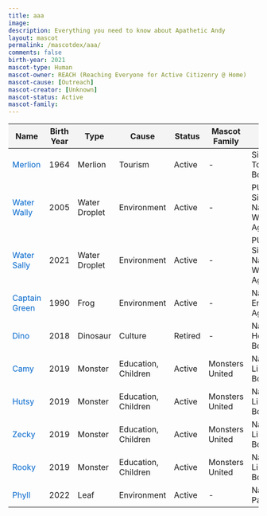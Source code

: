 ```yaml
---
title: aaa
image: 
description: Everything you need to know about Apathetic Andy
layout: mascot
permalink: /mascotdex/aaa/
comments: false
birth-year: 2021
mascot-type: Human
mascot-owner: REACH (Reaching Everyone for Active Citizenry @ Home)
mascot-cause: [Outreach]
mascot-creator: [Unknown]
mascot-status: Active
mascot-family:
---
```


<!DOCTYPE html>
<html lang="en">
<head>
  <meta charset="UTF-8">
  <title>Mascotdex Table</title>
  <style>
    table {
      border-collapse: collapse;
      width: 100%;
      margin-top: 1em;
    }

    th, td {
      border: 1px solid #ccc;
      text-align: left;
      padding: 8px;
    }

    th {
      background-color: #f4f4f4;
      cursor: pointer;
    }

    a {
      color: #0066cc;
      text-decoration: none;
    }

    a:hover {
      text-decoration: underline;
    }
  </style>
</head>
<body>

<table id="mascotTable">
  <thead>
    <tr>
      <th onclick="sortTable(0)">Name</th>
      <th onclick="sortTable(1)">Birth Year</th>
      <th onclick="sortTable(2)">Type</th>
      <th onclick="sortTable(3)">Cause</th>
      <th onclick="sortTable(4)">Status</th>
      <th onclick="sortTable(5)">Mascot Family</th>
      <th onclick="sortTable(6)">Owner</th>
    </tr>
  </thead>
  <tbody>
    <tr>
      <td><a href="https://www.designinsingapore.com/mascotdex/merlion/">Merlion</a></td>
      <td>1964</td>
      <td>Merlion</td>
      <td>Tourism</td>
      <td>Active</td>
      <td>-</td>
      <td>Singapore Tourism Board</td>
    </tr>
    <tr>
      <td><a href="https://www.designinsingapore.com/mascotdex/water-wally/">Water Wally</a></td>
      <td>2005</td>
      <td>Water Droplet</td>
      <td>Environment</td>
      <td>Active</td>
      <td>-</td>
      <td>PUB, Singapore’s National Water Agency</td>
    </tr>
    <tr>
      <td><a href="https://www.designinsingapore.com/mascotdex/water-sally/">Water Sally</a></td>
      <td>2021</td>
      <td>Water Droplet</td>
      <td>Environment</td>
      <td>Active</td>
      <td>-</td>
      <td>PUB, Singapore’s National Water Agency</td>
    </tr>
    <tr>
      <td><a href="https://www.designinsingapore.com/mascotdex/captain-green/">Captain Green</a></td>
      <td>1990</td>
      <td>Frog</td>
      <td>Environment</td>
      <td>Active</td>
      <td>-</td>
      <td>National Environment Agency</td>
    </tr>
    <tr>
      <td><a href="https://www.designinsingapore.com/mascotdex/dino/">Dino</a></td>
      <td>2018</td>
      <td>Dinosaur</td>
      <td>Culture</td>
      <td>Retired</td>
      <td>-</td>
      <td>National Heritage Board</td>
    </tr>
    <tr>
      <td><a href="https://www.designinsingapore.com/mascotdex/camy/">Camy</a></td>
      <td>2019</td>
      <td>Monster</td>
      <td>Education, Children</td>
      <td>Active</td>
      <td>Monsters United</td>
      <td>National Library Board</td>
    </tr>
    <tr>
      <td><a href="https://www.designinsingapore.com/mascotdex/hutsy/">Hutsy</a></td>
      <td>2019</td>
      <td>Monster</td>
      <td>Education, Children</td>
      <td>Active</td>
      <td>Monsters United</td>
      <td>National Library Board</td>
    </tr>
    <tr>
      <td><a href="https://www.designinsingapore.com/mascotdex/zecky/">Zecky</a></td>
      <td>2019</td>
      <td>Monster</td>
      <td>Education, Children</td>
      <td>Active</td>
      <td>Monsters United</td>
      <td>National Library Board</td>
    </tr>
    <tr>
      <td><a href="https://www.designinsingapore.com/mascotdex/rooky/">Rooky</a></td>
      <td>2019</td>
      <td>Monster</td>
      <td>Education, Children</td>
      <td>Active</td>
      <td>Monsters United</td>
      <td>National Library Board</td>
    </tr>
    <tr>
      <td><a href="https://www.designinsingapore.com/mascotdex/phyll/">Phyll</a></td>
      <td>2022</td>
      <td>Leaf</td>
      <td>Environment</td>
      <td>Active</td>
      <td>-</td>
      <td>National Parks Board</td>
    </tr>
  </tbody>
</table>

<script>
  let sortDirection = true;

  function sortTable(columnIndex) {
    const table = document.getElementById("mascotTable");
    const rows = Array.from(table.rows).slice(1); // Exclude header
    sortDirection = !sortDirection;

    rows.sort((a, b) => {
      const cellA = a.cells[columnIndex].textContent.trim().toLowerCase();
      const cellB = b.cells[columnIndex].textContent.trim().toLowerCase();

      if (!isNaN(cellA) && !isNaN(cellB)) {
        return sortDirection ? cellA - cellB : cellB - cellA;
      } else {
        return sortDirection ? cellA.localeCompare(cellB) : cellB.localeCompare(cellA);
      }
    });

    for (const row of rows) {
      table.tBodies[0].appendChild(row);
    }
  }
</script>

</body>
</html>

